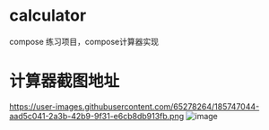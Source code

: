# calculator
compose 练习项目，compose计算器实现

# 计算器截图地址
https://user-images.githubusercontent.com/65278264/185747044-aad5c041-2a3b-42b9-9f31-e6cb8db913fb.png
![image](https://user-images.githubusercontent.com/65278264/185747044-aad5c041-2a3b-42b9-9f31-e6cb8db913fb.png)

